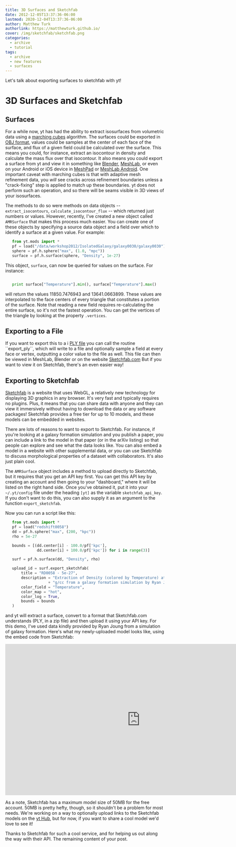 ```yaml
---
title: 3D Surfaces and Sketchfab
date: 2012-12-05T13:37:36-06:00
lastmod: 2020-12-04T13:37:36-06:00
author: Matthew Turk
authorlink: https://matthewturk.github.io/
cover: /img/sketchfab/sketchfab.png
categories:
  - archive
  - tutorial
tags:
  - archive
  - new features
  - surfaces
---
```


Let's talk about exporting surfaces to sketchfab with yt!

<!--more-->

3D Surfaces and Sketchfab
=========================

Surfaces
--------

For a while now, yt has had the ability to extract isosurfaces from volumetric
data using a [marching cubes](http://en.wikipedia.org/wiki/Marching_cubes)
algorithm.  The surfaces could be exported in 
[OBJ format](http://en.wikipedia.org/wiki/Wavefront_.obj_file), 
values could be samples
at the center of each face of the surface, and flux of a given field could be
calculated over the surface.  This means you could, for instance, extract an
isocontour in density and calculate the mass flux over that isocontour.  It
also means you could export a surface from yt and view it in something like
[Blender](http://www.blender.org/), [MeshLab](http://meshlab.sourceforge.net/), 
or even on your Android or iOS device in
[MeshPad](http://www.meshpad.org/) or 
[MeshLab Android](https://play.google.com/store/apps/details?id=it.isticnr.meshlab&hl=en).
One important caveat with marching cubes is that with adaptive mesh refinement
data, you *will* see cracks across refinement boundaries unless a
"crack-fixing" step is applied to match up these boundaries.  yt does not
perform such an operation, and so there will be seams visible in 3D views of
your isosurfaces.

The methods to do so were methods on data objects -- ``extract_isocontours``,
``calculate_isocontour_flux`` -- which returned just numbers or values.
However, recently, I've created a new object called ``AMRSurface`` that makes
this process much easier.  You can create one of these objects by specifying a
source data object and a field over which to identify a surface at a given
value.  For example:

```Python
   from yt.mods import *
   pf = load("/data/workshop2012/IsolatedGalaxy/galaxy0030/galaxy0030")
   sphere = pf.h.sphere("max", (1.0, "mpc"))
   surface = pf.h.surface(sphere, "Density", 1e-27)
```

This object, ``surface``, can now be queried for values on the surface.  For
instance:

```Python

   print surface["Temperature"].min(), surface["Temperature"].max()

```

will return the values 11850.7476943 and 13641.0663899.  These values are
interpolated to the face centers of every triangle that constitutes a portion
of the surface.  Note that reading a new field requires re-calculating the
entire surface, so it's not the fastest operation.  You can get the vertices of
the triangle by looking at the property ``.vertices``.

Exporting to a File
-------------------

If you want to export this to a i
[PLY file](http://en.wikipedia.org/wiki/PLY_(file_format)) you can call the routine
``export_ply``, which will write to a file and optionally sample a field at
every face or vertex, outputting a color value to the file as well.  This file
can then be viewed in MeshLab, Blender or on the website 
[Sketchfab.com](Sketchfab.com)  But if you want to view it on Sketchfab, there's an even
easier way!

Exporting to Sketchfab
----------------------

[Sketchfab](http://sketchfab.com) is a website that uses WebGL, a relatively
new technology for displaying 3D graphics in any browser.  It's very fast and
typically requires no plugins.  Plus, it means that you can share data with
anyone and they can view it immersively without having to download the data or
any software packages!  Sketchfab provides a free tier for up to 10 models, and
these models can be embedded in websites.

There are lots of reasons to want to export to Sketchfab.  For instance, if
you're looking at a galaxy formation simulation and you publish a paper, you
can include a link to the model in that paper (or in the arXiv listing) so that
people can explore and see what the data looks like.  You can also embed a
model in a website with other supplemental data, or you can use Sketchfab to
discuss morphological properties of a dataset with collaborators.  It's also
just plain cool.

The ``AMRSurface`` object includes a method to upload directly to Sketchfab,
but it requires that you get an API key first.  You can get this API key by
creating an account and then going to your "dashboard," where it will be listed
on the right hand side.  Once you've obtained it, put it into your
``~/.yt/config`` file under the heading ``[yt]`` as the variable
``sketchfab_api_key``.  If you don't want to do this, you can also supply it as
an argument to the function ``export_sketchfab``.

Now you can run a script like this:

```Python
   from yt.mods import *
   pf = load("redshift0058")
   dd = pf.h.sphere("max", (200, "kpc"))
   rho = 5e-27

   bounds = [(dd.center[i] - 100.0/pf['kpc'],
              dd.center[i] + 100.0/pf['kpc']) for i in range(3)]

   surf = pf.h.surface(dd, "Density", rho)

   upload_id = surf.export_sketchfab(
       title = "RD0058 - 5e-27",
       description = "Extraction of Density (colored by Temperature) at 5e-27 " \
                   + "g/cc from a galaxy formation simulation by Ryan Joung."
       color_field = "Temperature",
       color_map = "hot",
       color_log = True,
       bounds = bounds
   )
```

and yt will extract a surface, convert to a format that Sketchfab.com
understands (PLY, in a zip file) and then upload it using your API key.  For
this demo, I've used data kindly provided by Ryan Joung from a simulation of
galaxy formation.  Here's what my newly-uploaded model looks like, using the
embed code from Sketchfab:

<!---
fix this with a custom shortcode
--->

   <iframe frameborder="0" height="480" width="854" allowFullScreen
   webkitallowfullscreen="true" mozallowfullscreen="true"
   src="https://skfb.ly/l4jh2edcba?autostart=0&transparent=0&autospin=0&controls=1&watermark=1"></iframe> 

As a note, Sketchfab has a maximum model size of 50MB for the free account.
50MB is pretty hefty, though, so it shouldn't be a problem for most needs.
We're working on a way to optionally upload links to the Sketchfab models on
the [yt Hub](https://hub.yt-project.org/), but for now, if you want to share
a cool model we'd love to see it!

Thanks to Sketchfab for such a cool service, and for helping us out along the
way with their API.
The remaining content of your post.
